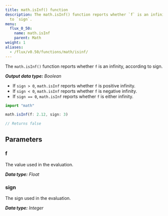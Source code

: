 ```yaml
---
title: math.isInf() function
description: The math.isInf() function reports whether `f` is an infinity, according
  to `sign`.
menu:
  flux_0_50:
    name: math.isInf
    parent: Math
weight: 1
aliases:
  - /flux/v0.50/functions/math/isinf/
---
```


The `math.isInf()` function reports whether `f` is an infinity, according to sign.

_**Output data type:** Boolean_

- If `sign > 0`, `math.isInf` reports whether `f` is positive infinity.
- If `sign < 0`, `math.isInf` reports whether `f` is negative infinity.
- If `sign == 0`, `math.isInf` reports whether `f` is either infinity.

```js
import "math"

math.isInf(f: 2.12, sign: 3)

// Returns false
```

## Parameters

### f
The value used in the evaluation.

_**Data type:** Float_

### sign
The sign used in the evaluation.

_**Data type:** Integer_

